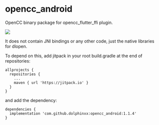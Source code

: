 # opencc_android
OpenCC binary package for opencc_flutter_ffi plugin.

[![](https://jitpack.io/v/dolphinxx/opencc_android.svg)](https://jitpack.io/#dolphinxx/opencc_android)

It does not contain JNI bindings or any other code, just the native libraries for dlopen.

To depend on this, add jitpack in your root build.gradle at the end of repositories:

```
allprojects {
  repositories {
    ...
    maven { url 'https://jitpack.io' }
  }
}
```

and add the dependency:

```
dependencies {
  implementation 'com.github.dolphinxx:opencc_android:1.1.4'
}
```
